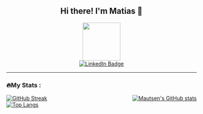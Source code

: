 
<!--
**Mautsen/Mautsen** is a ✨ _special_ ✨ repository because its `README.md` (this file) appears on your GitHub profile.

Here are some ideas to get you started:

- 🔭 I’m currently working on ...
- 🌱 I’m currently learning ...
- 👯 I’m looking to collaborate on ...
- 🤔 I’m looking for help with ...
- 💬 Ask me about ...
- 📫 How to reach me: ...
- 😄 Pronouns: ...
- ⚡ Fun fact: ...
-->

<h2 align="center">
  Hi there! I'm Matias 👋
</h2>


<div id="header" align="center">
  <img src="https://i.giphy.com/media/v1.Y2lkPTc5MGI3NjExcDU2ZzNzZW1heDVydmVrYWlzamM3MHkxeHZra3l0cGR5dmdmMTNsciZlcD12MV9pbnRlcm5hbF9naWZfYnlfaWQmY3Q9cw/6KirhLJyR7oMcwgJQk/giphy.gif" width="100"/>
</div>

<div id="header" align="center">
  <a href="https://www.linkedin.com/in/matias-leppanen/">
    <img src="https://img.shields.io/badge/LinkedIn-blue?style=for-the-badge&logo=linkedin&logoColor=white" alt="LinkedIn Badge"/>
  </a>
</div>

<!-- <img src="https://komarev.com/ghpvc/?username=Mautsen&style=flat-square&color=blue" alt=""/> -->
--- 
### 🔥My Stats :

<div style="display: flex; justify-content: space-between;">
  <div>
    <a href="https://git.io/streak-stats">
      <img src="http://github-readme-streak-stats.herokuapp.com?user=Mautsen&theme=dark&background=000000" alt="GitHub Streak" />
    </a>
  </div>
  
  <div>
    <a href="https://github.com/Mautsen/github-readme-stats">
      <img src="https://github-readme-stats.vercel.app/api?username=Mautsen&show_icons=true&hide=prs&bg_color=00000000&include_all_commits=true&include_all_prs=true" alt="Mautsen's GitHub stats" />
    </a>
  </div>
</div>

<div>
  <a href="https://github.com/Mautsen/github-readme-stats">
    <img src="https://github-readme-stats.vercel.app/api/top-langs/?username=Mautsen&show_icons=true&bg_color=00000000" alt="Top Langs" />
  </a>
</div>


